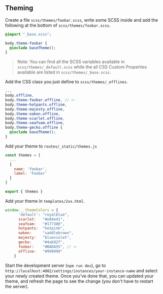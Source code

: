 ## Theming

Create a file `scss/themes/foobar.scss`, write some SCSS inside and add the following at the bottom of `scss/themes/foobar.scss`.
```scss
@import "_base.scss";

body.theme-foobar {
  @include baseTheme();
}
```

> Note: You can find all the SCSS variables available in `scss/themes/_default.scss` while the all CSS Custom Properties available are listed in `scss/themes/_base.scss`.

Add the CSS class you just define to `scss/themes/_offlines`.
```scss
...
body.offline,
body.theme-foobar.offline, // <-
body.theme-hotpants.offline,
body.theme-majesty.offline,
body.theme-oaken.offline,
body.theme-scarlet.offline,
body.theme-seafoam.offline,
body.theme-gecko.offline {
  @include baseTheme();
}

```

Add your theme to `routes/_static/themes.js`
```js
const themes = [
  ...
  {
    name: 'foobar',
    label: 'Foobar'
  }
]

export { themes }
```

Add your theme in `templates/2xx.html`.
```js
window.__themeColors = {
      'default': "royalblue",
      scarlet:   "#e04e41",
      seafoam:   "#177380",
      hotpants:  "hotpink",
      oaken:     "saddlebrown",
      majesty:   "blueviolet",
      gecko:     "#4ab92f",
      foobar:    "#BADA55", // <-
      offline:   "#999999"
    }
```

Start the development server (`npm run dev`), go to `http://localhost:4002/settings/instances/your-instance-name` and select your newly created theme. Once you've done that, you can updated your theme, and refresh the page to see the change (you don't have to restart the server).